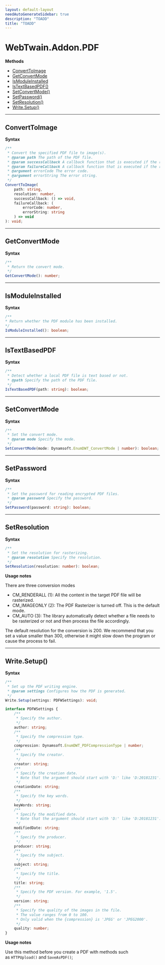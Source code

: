 ```yaml
---
layout: default-layout
needAutoGenerateSidebar: true
description: "TOADD"
title: "TOADD"
---
```


# WebTwain.Addon.PDF

**Methods**

* [ConvertToImage](#converttoimage)
* [GetConvertMode](#getconvertmode)
* [IsModuleInstalled](#ismoduleinstalled)
* [IsTextBasedPDF()](#istextbasedpdf)
* [SetConvertMode()](#setconvertmode)
* [SetPassword()](#setpassword)
* [SetResolution()](#setresolution)
* [Write.Setup()](#writesetup)

---
## ConvertToImage
**Syntax**
``` typescript
/**
 * Convert the specified PDF file to image(s).
 * @param path The path of the PDF file.
 * @param successCallback A callback function that is executed if the request succeeds.
 * @param failureCallback A callback function that is executed if the request fails.
 * @argument errorCode The error code.
 * @argument errorString The error string.
 */
ConvertToImage(
    path: string,
    resolution: number,
    successCallback: () => void,
    failureCallback: (
        errorCode: number,
        errorString: string
    ) => void
): void;
```

---
## GetConvertMode
**Syntax**
``` typescript
/**
 * Return the convert mode.
 */
GetConvertMode(): number;
```

---
## IsModuleInstalled
**Syntax**
``` typescript
/**
* Return whether the PDF module has been installed.
*/
IsModuleInstalled(): boolean;
```

---
## IsTextBasedPDF
**Syntax**

``` typescript
/**
 * Detect whether a local PDF file is text based or not.
 * @path Specify the path of the PDF file.
 */
IsTextBasedPDF(path: string): boolean;
```

---
## SetConvertMode
**Syntax**

``` typescript
/**
 * Set the convert mode.
 * @param mode Specify the mode.
 */
SetConvertMode(mode: Dynamsoft.EnumDWT_ConvertMode | number): boolean;
```

---
## SetPassword
**Syntax**

``` typescript
/**
 * Set the password for reading encrypted PDF files.
 * @param password Specify the password.
 */
SetPassword(password: string): boolean;
```

---
## SetResolution
**Syntax**

``` typescript
/**
 * Set the resolution for rasterizing.
 * @param resolution Specify the resolution.
 */
SetResolution(resolution: number): boolean;
```

**Usage notes**

There are three conversion modes

- CM_RENDERALL (1): All the content in the target PDF file will be rasterized.
- CM_IMAGEONLY (2): The PDF Rasterizer is turned off. This is the default mode.
- CM_AUTO (3): The library automatically detect whether a file needs to be rasterized or not and then process the file accordingly.

The default resolution for the conversion is 200. We recommend that you set a value smaller than 300, otherwise it might slow down the program or cause the process to fail. 

---

## Write.Setup()
**Syntax**

``` typescript
/**
 * Set up the PDF writing engine.
 * @param settings Configures how the PDF is generated.
 */
Write.Setup(settings: PDFWSettings): void;

interface PDFWSettings {
    /**
     * Specify the author.
     */
    author: string;
    /**
     * Specify the compression type.
     */
    compression: Dynamsoft.EnumDWT_PDFCompressionType | number;
    /**
     * Specify the creator.
     */
    creator: string;
    /**
     * Specify the creation date.
     * Note that the argument should start with 'D:' like 'D:20181231'.
     */
    creationDate: string;
    /**
     * Specify the key words.
     */
    keyWords: string;
    /**
     * Specify the modified date.
     * Note that the argument should start with 'D:' like 'D:20181231'.
     */
    modifiedDate: string;
    /**
     * Specify the producer.
     */
    producer: string;
    /**
     * Specify the subject.
     */
    subject: string;
    /**
     * Specify the title.
     */
    title: string;
    /**
     * Specify the PDF version. For example, '1.5'.
     */
    version: string;
    /**
     * Specify the quality of the images in the file.
     * The value ranges from 0 to 100.
     * Only valid when the {compression} is 'JPEG' or 'JPEG2000'.
     */
    quality: number;
}
```

**Usage notes**

Use this method before you create a PDF with methods such as `HTTPUpload()` and `SaveAsPDF()`;